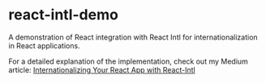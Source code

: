 # react-intl-demo
 A demonstration of React integration with React Intl for internationalization in React applications. 

 For a detailed explanation of the implementation, check out my Medium article: [Internationalizing Your React App with React-Intl](https://medium.com/@chanakaanuruddha/internationalizing-your-react-app-with-https://medium.com/@chanakaanuruddha/internationalizing-your-react-app-with-react-intl-1998e71b4ba3)
